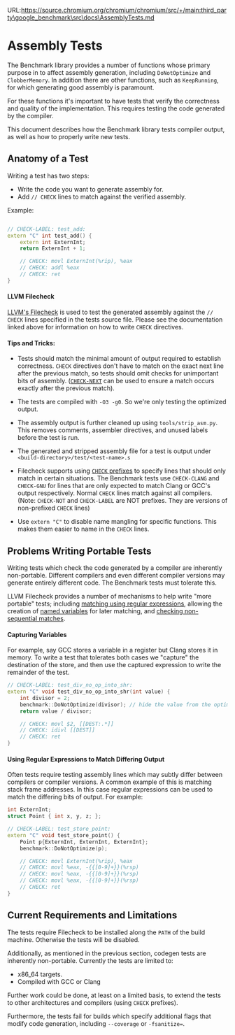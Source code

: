 URL:https://source.chromium.org/chromium/chromium/src/+/main:third_party\google_benchmark\src\docs\AssemblyTests.md
# Assembly Tests

The Benchmark library provides a number of functions whose primary
purpose in to affect assembly generation, including `DoNotOptimize`
and `ClobberMemory`. In addition there are other functions,
such as `KeepRunning`, for which generating good assembly is paramount.

For these functions it's important to have tests that verify the
correctness and quality of the implementation. This requires testing
the code generated by the compiler.

This document describes how the Benchmark library tests compiler output,
as well as how to properly write new tests.


## Anatomy of a Test

Writing a test has two steps:

* Write the code you want to generate assembly for.
* Add `// CHECK` lines to match against the verified assembly.

Example:
```c++

// CHECK-LABEL: test_add:
extern "C" int test_add() {
    extern int ExternInt;
    return ExternInt + 1;

    // CHECK: movl ExternInt(%rip), %eax
    // CHECK: addl %eax
    // CHECK: ret
}

```

#### LLVM Filecheck

[LLVM's Filecheck](https://llvm.org/docs/CommandGuide/FileCheck.html)
is used to test the generated assembly against the `// CHECK` lines
specified in the tests source file. Please see the documentation
linked above for information on how to write `CHECK` directives.

#### Tips and Tricks:

* Tests should match the minimal amount of output required to establish
correctness. `CHECK` directives don't have to match on the exact next line
after the previous match, so tests should omit checks for unimportant
bits of assembly. ([`CHECK-NEXT`](https://llvm.org/docs/CommandGuide/FileCheck.html#the-check-next-directive)
can be used to ensure a match occurs exactly after the previous match).

* The tests are compiled with `-O3 -g0`. So we're only testing the
optimized output.

* The assembly output is further cleaned up using `tools/strip_asm.py`.
This removes comments, assembler directives, and unused labels before
the test is run.

* The generated and stripped assembly file for a test is output under
`<build-directory>/test/<test-name>.s`

* Filecheck supports using [`CHECK` prefixes](https://llvm.org/docs/CommandGuide/FileCheck.html#cmdoption-check-prefixes)
to specify lines that should only match in certain situations.
The Benchmark tests use `CHECK-CLANG` and `CHECK-GNU` for lines that
are only expected to match Clang or GCC's output respectively. Normal
`CHECK` lines match against all compilers. (Note: `CHECK-NOT` and
`CHECK-LABEL` are NOT prefixes. They are versions of non-prefixed
`CHECK` lines)

* Use `extern "C"` to disable name mangling for specific functions. This
makes them easier to name in the `CHECK` lines.


## Problems Writing Portable Tests

Writing tests which check the code generated by a compiler are
inherently non-portable. Different compilers and even different compiler
versions may generate entirely different code. The Benchmark tests
must tolerate this.

LLVM Filecheck provides a number of mechanisms to help write
"more portable" tests; including [matching using regular expressions](https://llvm.org/docs/CommandGuide/FileCheck.html#filecheck-pattern-matching-syntax),
allowing the creation of [named variables](https://llvm.org/docs/CommandGuide/FileCheck.html#filecheck-variables)
for later matching, and [checking non-sequential matches](https://llvm.org/docs/CommandGuide/FileCheck.html#the-check-dag-directive).

#### Capturing Variables

For example, say GCC stores a variable in a register but Clang stores
it in memory. To write a test that tolerates both cases we "capture"
the destination of the store, and then use the captured expression
to write the remainder of the test.

```c++
// CHECK-LABEL: test_div_no_op_into_shr:
extern "C" void test_div_no_op_into_shr(int value) {
    int divisor = 2;
    benchmark::DoNotOptimize(divisor); // hide the value from the optimizer
    return value / divisor;

    // CHECK: movl $2, [[DEST:.*]]
    // CHECK: idivl [[DEST]]
    // CHECK: ret
}
```

#### Using Regular Expressions to Match Differing Output

Often tests require testing assembly lines which may subtly differ
between compilers or compiler versions. A common example of this
is matching stack frame addresses. In this case regular expressions
can be used to match the differing bits of output. For example:

<!-- {% raw %} -->
```c++
int ExternInt;
struct Point { int x, y, z; };

// CHECK-LABEL: test_store_point:
extern "C" void test_store_point() {
    Point p{ExternInt, ExternInt, ExternInt};
    benchmark::DoNotOptimize(p);

    // CHECK: movl ExternInt(%rip), %eax
    // CHECK: movl %eax, -{{[0-9]+}}(%rsp)
    // CHECK: movl %eax, -{{[0-9]+}}(%rsp)
    // CHECK: movl %eax, -{{[0-9]+}}(%rsp)
    // CHECK: ret
}
```
<!-- {% endraw %} -->

## Current Requirements and Limitations

The tests require Filecheck to be installed along the `PATH` of the
build machine. Otherwise the tests will be disabled.

Additionally, as mentioned in the previous section, codegen tests are
inherently non-portable. Currently the tests are limited to:

* x86_64 targets.
* Compiled with GCC or Clang

Further work could be done, at least on a limited basis, to extend the
tests to other architectures and compilers (using `CHECK` prefixes).

Furthermore, the tests fail for builds which specify additional flags
that modify code generation, including `--coverage` or `-fsanitize=`.

